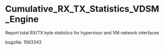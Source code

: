 # Cumulative_RX_TX_Statistics_VDSM_Engine
  Report total RX/TX byte statistics for hypervisor and VM network interfaces

  bugzilla: 1063343
